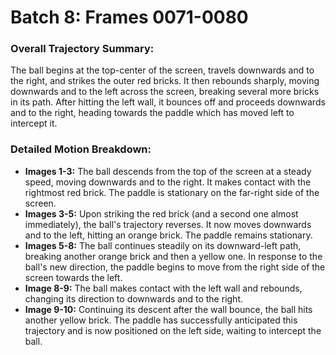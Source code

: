 # Batch 8: Frames 0071-0080


### Overall Trajectory Summary:
The ball begins at the top-center of the screen, travels downwards and to the right, and strikes the outer red bricks. It then rebounds sharply, moving downwards and to the left across the screen, breaking several more bricks in its path. After hitting the left wall, it bounces off and proceeds downwards and to the right, heading towards the paddle which has moved left to intercept it.

### Detailed Motion Breakdown:
*   **Images 1-3:** The ball descends from the top of the screen at a steady speed, moving downwards and to the right. It makes contact with the rightmost red brick. The paddle is stationary on the far-right side of the screen.
*   **Images 3-5:** Upon striking the red brick (and a second one almost immediately), the ball's trajectory reverses. It now moves downwards and to the left, hitting an orange brick. The paddle remains stationary.
*   **Images 5-8:** The ball continues steadily on its downward-left path, breaking another orange brick and then a yellow one. In response to the ball's new direction, the paddle begins to move from the right side of the screen towards the left.
*   **Image 8-9:** The ball makes contact with the left wall and rebounds, changing its direction to downwards and to the right.
*   **Image 9-10:** Continuing its descent after the wall bounce, the ball hits another yellow brick. The paddle has successfully anticipated this trajectory and is now positioned on the left side, waiting to intercept the ball.
